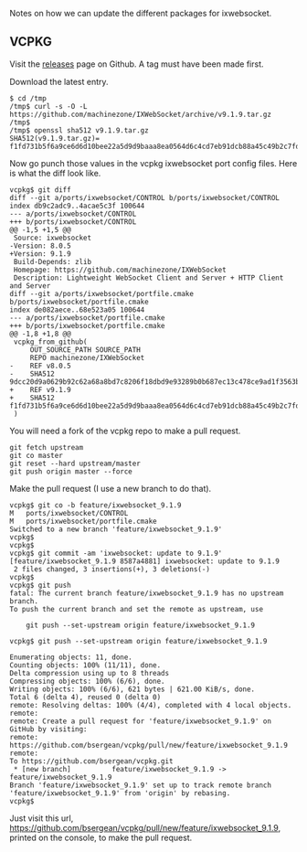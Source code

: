 Notes on how we can update the different packages for ixwebsocket.

## VCPKG

Visit the [releases](https://github.com/machinezone/IXWebSocket/releases) page on Github. A tag must have been made first.

Download the latest entry.

```
$ cd /tmp
/tmp$ curl -s -O -L https://github.com/machinezone/IXWebSocket/archive/v9.1.9.tar.gz
/tmp$
/tmp$ openssl sha512 v9.1.9.tar.gz
SHA512(v9.1.9.tar.gz)= f1fd731b5f6a9ce6d6d10bee22a5d9d9baaa8ea0564d6c4cd7eb91dcb88a45c49b2c7fdb75f8640a3589c1b30cee33ef5df8dcbb55920d013394d1e33ddd3c8e
```

Now go punch those values in the vcpkg ixwebsocket port config files. Here is what the diff look like.

```
vcpkg$ git diff
diff --git a/ports/ixwebsocket/CONTROL b/ports/ixwebsocket/CONTROL
index db9c2adc9..4acae5c3f 100644
--- a/ports/ixwebsocket/CONTROL
+++ b/ports/ixwebsocket/CONTROL
@@ -1,5 +1,5 @@
 Source: ixwebsocket
-Version: 8.0.5
+Version: 9.1.9
 Build-Depends: zlib
 Homepage: https://github.com/machinezone/IXWebSocket
 Description: Lightweight WebSocket Client and Server + HTTP Client and Server
diff --git a/ports/ixwebsocket/portfile.cmake b/ports/ixwebsocket/portfile.cmake
index de082aece..68e523a05 100644
--- a/ports/ixwebsocket/portfile.cmake
+++ b/ports/ixwebsocket/portfile.cmake
@@ -1,8 +1,8 @@
 vcpkg_from_github(
     OUT_SOURCE_PATH SOURCE_PATH
     REPO machinezone/IXWebSocket
-    REF v8.0.5
-    SHA512 9dcc20d9a0629b92c62a68a8bd7c8206f18dbd9e93289b0b687ec13c478ce9ad1f3563b38c399c8277b0d3812cc78ca725786ba1dedbc3445b9bdb9b689e8add
+    REF v9.1.9
+    SHA512 f1fd731b5f6a9ce6d6d10bee22a5d9d9baaa8ea0564d6c4cd7eb91dcb88a45c49b2c7fdb75f8640a3589c1b30cee33ef5df8dcbb55920d013394d1e33ddd3c8e
 )
```

You will need a fork of the vcpkg repo to make a pull request.

```
git fetch upstream
git co master
git reset --hard upstream/master
git push origin master --force
```

Make the pull request (I use a new branch to do that).

```
vcpkg$ git co -b feature/ixwebsocket_9.1.9
M	ports/ixwebsocket/CONTROL
M	ports/ixwebsocket/portfile.cmake
Switched to a new branch 'feature/ixwebsocket_9.1.9'
vcpkg$
vcpkg$
vcpkg$ git commit -am 'ixwebsocket: update to 9.1.9'
[feature/ixwebsocket_9.1.9 8587a4881] ixwebsocket: update to 9.1.9
 2 files changed, 3 insertions(+), 3 deletions(-)
vcpkg$
vcpkg$ git push
fatal: The current branch feature/ixwebsocket_9.1.9 has no upstream branch.
To push the current branch and set the remote as upstream, use

    git push --set-upstream origin feature/ixwebsocket_9.1.9

vcpkg$ git push --set-upstream origin feature/ixwebsocket_9.1.9

Enumerating objects: 11, done.
Counting objects: 100% (11/11), done.
Delta compression using up to 8 threads
Compressing objects: 100% (6/6), done.
Writing objects: 100% (6/6), 621 bytes | 621.00 KiB/s, done.
Total 6 (delta 4), reused 0 (delta 0)
remote: Resolving deltas: 100% (4/4), completed with 4 local objects.
remote:
remote: Create a pull request for 'feature/ixwebsocket_9.1.9' on GitHub by visiting:
remote:      https://github.com/bsergean/vcpkg/pull/new/feature/ixwebsocket_9.1.9
remote:
To https://github.com/bsergean/vcpkg.git
 * [new branch]          feature/ixwebsocket_9.1.9 -> feature/ixwebsocket_9.1.9
Branch 'feature/ixwebsocket_9.1.9' set up to track remote branch 'feature/ixwebsocket_9.1.9' from 'origin' by rebasing.
vcpkg$
```

Just visit this url, https://github.com/bsergean/vcpkg/pull/new/feature/ixwebsocket_9.1.9, printed on the console, to make the pull request.
